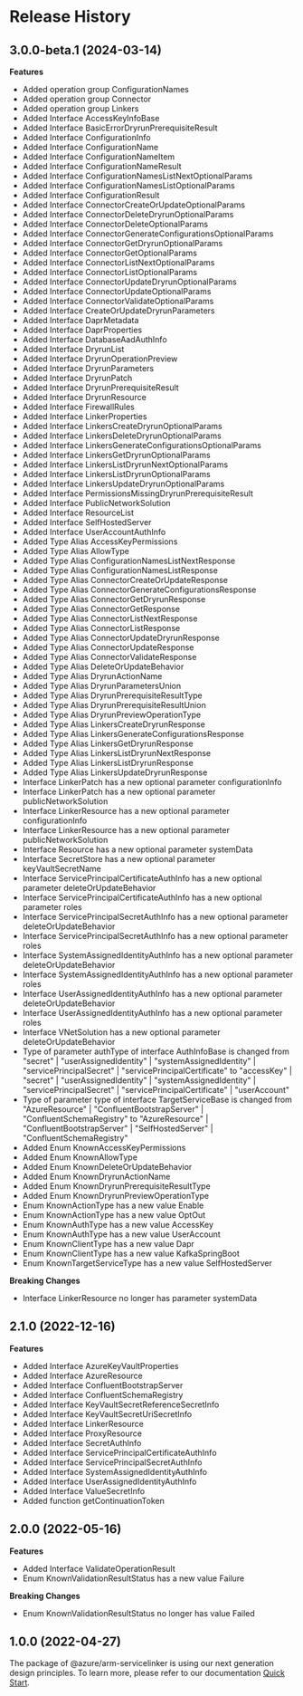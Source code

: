 # Release History
    
## 3.0.0-beta.1 (2024-03-14)
    
**Features**

  - Added operation group ConfigurationNames
  - Added operation group Connector
  - Added operation group Linkers
  - Added Interface AccessKeyInfoBase
  - Added Interface BasicErrorDryrunPrerequisiteResult
  - Added Interface ConfigurationInfo
  - Added Interface ConfigurationName
  - Added Interface ConfigurationNameItem
  - Added Interface ConfigurationNameResult
  - Added Interface ConfigurationNamesListNextOptionalParams
  - Added Interface ConfigurationNamesListOptionalParams
  - Added Interface ConfigurationResult
  - Added Interface ConnectorCreateOrUpdateOptionalParams
  - Added Interface ConnectorDeleteDryrunOptionalParams
  - Added Interface ConnectorDeleteOptionalParams
  - Added Interface ConnectorGenerateConfigurationsOptionalParams
  - Added Interface ConnectorGetDryrunOptionalParams
  - Added Interface ConnectorGetOptionalParams
  - Added Interface ConnectorListNextOptionalParams
  - Added Interface ConnectorListOptionalParams
  - Added Interface ConnectorUpdateDryrunOptionalParams
  - Added Interface ConnectorUpdateOptionalParams
  - Added Interface ConnectorValidateOptionalParams
  - Added Interface CreateOrUpdateDryrunParameters
  - Added Interface DaprMetadata
  - Added Interface DaprProperties
  - Added Interface DatabaseAadAuthInfo
  - Added Interface DryrunList
  - Added Interface DryrunOperationPreview
  - Added Interface DryrunParameters
  - Added Interface DryrunPatch
  - Added Interface DryrunPrerequisiteResult
  - Added Interface DryrunResource
  - Added Interface FirewallRules
  - Added Interface LinkerProperties
  - Added Interface LinkersCreateDryrunOptionalParams
  - Added Interface LinkersDeleteDryrunOptionalParams
  - Added Interface LinkersGenerateConfigurationsOptionalParams
  - Added Interface LinkersGetDryrunOptionalParams
  - Added Interface LinkersListDryrunNextOptionalParams
  - Added Interface LinkersListDryrunOptionalParams
  - Added Interface LinkersUpdateDryrunOptionalParams
  - Added Interface PermissionsMissingDryrunPrerequisiteResult
  - Added Interface PublicNetworkSolution
  - Added Interface ResourceList
  - Added Interface SelfHostedServer
  - Added Interface UserAccountAuthInfo
  - Added Type Alias AccessKeyPermissions
  - Added Type Alias AllowType
  - Added Type Alias ConfigurationNamesListNextResponse
  - Added Type Alias ConfigurationNamesListResponse
  - Added Type Alias ConnectorCreateOrUpdateResponse
  - Added Type Alias ConnectorGenerateConfigurationsResponse
  - Added Type Alias ConnectorGetDryrunResponse
  - Added Type Alias ConnectorGetResponse
  - Added Type Alias ConnectorListNextResponse
  - Added Type Alias ConnectorListResponse
  - Added Type Alias ConnectorUpdateDryrunResponse
  - Added Type Alias ConnectorUpdateResponse
  - Added Type Alias ConnectorValidateResponse
  - Added Type Alias DeleteOrUpdateBehavior
  - Added Type Alias DryrunActionName
  - Added Type Alias DryrunParametersUnion
  - Added Type Alias DryrunPrerequisiteResultType
  - Added Type Alias DryrunPrerequisiteResultUnion
  - Added Type Alias DryrunPreviewOperationType
  - Added Type Alias LinkersCreateDryrunResponse
  - Added Type Alias LinkersGenerateConfigurationsResponse
  - Added Type Alias LinkersGetDryrunResponse
  - Added Type Alias LinkersListDryrunNextResponse
  - Added Type Alias LinkersListDryrunResponse
  - Added Type Alias LinkersUpdateDryrunResponse
  - Interface LinkerPatch has a new optional parameter configurationInfo
  - Interface LinkerPatch has a new optional parameter publicNetworkSolution
  - Interface LinkerResource has a new optional parameter configurationInfo
  - Interface LinkerResource has a new optional parameter publicNetworkSolution
  - Interface Resource has a new optional parameter systemData
  - Interface SecretStore has a new optional parameter keyVaultSecretName
  - Interface ServicePrincipalCertificateAuthInfo has a new optional parameter deleteOrUpdateBehavior
  - Interface ServicePrincipalCertificateAuthInfo has a new optional parameter roles
  - Interface ServicePrincipalSecretAuthInfo has a new optional parameter deleteOrUpdateBehavior
  - Interface ServicePrincipalSecretAuthInfo has a new optional parameter roles
  - Interface SystemAssignedIdentityAuthInfo has a new optional parameter deleteOrUpdateBehavior
  - Interface SystemAssignedIdentityAuthInfo has a new optional parameter roles
  - Interface UserAssignedIdentityAuthInfo has a new optional parameter deleteOrUpdateBehavior
  - Interface UserAssignedIdentityAuthInfo has a new optional parameter roles
  - Interface VNetSolution has a new optional parameter deleteOrUpdateBehavior
  - Type of parameter authType of interface AuthInfoBase is changed from "secret" | "userAssignedIdentity" | "systemAssignedIdentity" | "servicePrincipalSecret" | "servicePrincipalCertificate" to "accessKey" | "secret" | "userAssignedIdentity" | "systemAssignedIdentity" | "servicePrincipalSecret" | "servicePrincipalCertificate" | "userAccount"
  - Type of parameter type of interface TargetServiceBase is changed from "AzureResource" | "ConfluentBootstrapServer" | "ConfluentSchemaRegistry" to "AzureResource" | "ConfluentBootstrapServer" | "SelfHostedServer" | "ConfluentSchemaRegistry"
  - Added Enum KnownAccessKeyPermissions
  - Added Enum KnownAllowType
  - Added Enum KnownDeleteOrUpdateBehavior
  - Added Enum KnownDryrunActionName
  - Added Enum KnownDryrunPrerequisiteResultType
  - Added Enum KnownDryrunPreviewOperationType
  - Enum KnownActionType has a new value Enable
  - Enum KnownActionType has a new value OptOut
  - Enum KnownAuthType has a new value AccessKey
  - Enum KnownAuthType has a new value UserAccount
  - Enum KnownClientType has a new value Dapr
  - Enum KnownClientType has a new value KafkaSpringBoot
  - Enum KnownTargetServiceType has a new value SelfHostedServer

**Breaking Changes**

  - Interface LinkerResource no longer has parameter systemData
    
    
## 2.1.0 (2022-12-16)
    
**Features**

  - Added Interface AzureKeyVaultProperties
  - Added Interface AzureResource
  - Added Interface ConfluentBootstrapServer
  - Added Interface ConfluentSchemaRegistry
  - Added Interface KeyVaultSecretReferenceSecretInfo
  - Added Interface KeyVaultSecretUriSecretInfo
  - Added Interface LinkerResource
  - Added Interface ProxyResource
  - Added Interface SecretAuthInfo
  - Added Interface ServicePrincipalCertificateAuthInfo
  - Added Interface ServicePrincipalSecretAuthInfo
  - Added Interface SystemAssignedIdentityAuthInfo
  - Added Interface UserAssignedIdentityAuthInfo
  - Added Interface ValueSecretInfo
  - Added function getContinuationToken
    
    
## 2.0.0 (2022-05-16)
    
**Features**

  - Added Interface ValidateOperationResult
  - Enum KnownValidationResultStatus has a new value Failure

**Breaking Changes**

  - Enum KnownValidationResultStatus no longer has value Failed
    
    
## 1.0.0 (2022-04-27)

The package of @azure/arm-servicelinker is using our next generation design principles. To learn more, please refer to our documentation [Quick Start](https://aka.ms/js-track2-quickstart).
